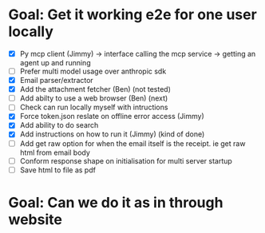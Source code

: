 # Goal: Get it working e2e for one user locally

- [x] Py mcp client (Jimmy) -> interface calling the mcp service -> getting an agent up and running
- [ ] Prefer multi model usage over anthropic sdk
- [x] Email parser/extractor
- [x] Add the attachment fetcher (Ben) (not tested)
- [ ] Add abilty to use a web browser (Ben) (next)
- [ ] Check can run locally myself with intructions
- [x] Force token.json reslate on offline error access (Jimmy)
- [x] Add ability to do search
- [x] Add instructions on how to run it (Jimmy) (kind of done)
- [ ] Add get raw option for when the email itself is the receipt. ie get raw html from email body
- [ ] Conform response shape on initialisation for multi server startup
- [ ] Save html to file as pdf

# Goal: Can we do it as in through website
